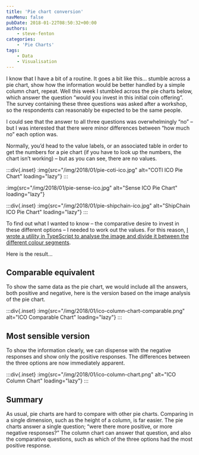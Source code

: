 ```yaml
---
title: 'Pie chart conversion'
navMenu: false
pubDate: 2018-01-22T08:50:32+00:00
authors:
    - steve-fenton
categories:
    - 'Pie Charts'
tags:
    - Data
    - Visualisation
---
```


I know that I have a bit of a routine. It goes a bit like this… stumble across a pie chart, show how the information would be better handled by a simple column chart, repeat. Well this week I stumbled across the pie charts below, which answer the question “would you invest in this initial coin offering”. The survey containing these three questions was asked after a workshop, so the respondents can reasonably be expected to be the same people.

I could see that the answer to all three questions was overwhelmingly “no” – but I was interested that there were minor differences between “how much no” each option was.

Normally, you’d head to the value labels, or an associated table in order to get the numbers for a pie chart (if you have to look up the numbers, the chart isn’t working) – but as you can see, there are no values.

:::div{.inset}
:img{src="/img/2018/01/pie-coti-ico.jpg" alt="COTI ICO Pie Chart" loading="lazy"}
:::

:img{src="/img/2018/01/pie-sense-ico.jpg" alt="Sense ICO Pie Chart" loading="lazy"}

:::div{.inset}
:img{src="/img/2018/01/pie-shipchain-ico.jpg" alt="ShipChain ICO Pie Chart" loading="lazy"}
:::

To find out what I wanted to know – the comparative desire to invest in these different options – I needed to work out the values. For this reason, [I wrote a utility in TypeScript to analyse the image and divide it between the different colour segments](/blog/2018/01/typescript-pixel-counter/).

Here is the result…

## Comparable equivalent

To show the same data as the pie chart, we would include all the answers, both positive and negative, here is the version based on the image analysis of the pie chart.

:::div{.inset}
:img{src="/img/2018/01/ico-column-chart-comparable.png" alt="ICO Comparable Chart" loading="lazy"}
:::

## Most sensible version

To show the information clearly, we can dispense with the negative responses and show only the positive responses. The differences between the three options are now immediately apparent.

:::div{.inset}
:img{src="/img/2018/01/ico-column-chart.png" alt="ICO Column Chart" loading="lazy"}
:::

## Summary

As usual, pie charts are hard to compare with other pie charts. Comparing in a single dimension, such as the height of a column, is far easier. The pie charts answer a single question; “were there more positive, or more negative responses?” The column chart can answer that question, and also the comparative questions, such as which of the three options had the most positive response.